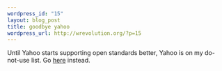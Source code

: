 ```yaml
--- 
wordpress_id: "15"
layout: blog_post
title: goodbye yahoo
wordpress_url: http://wrevolution.org/?p=15
---
```

Until Yahoo starts supporting open standards better, Yahoo is on my do-not-use list. Go <a href="http://wrevolution.org/">here</a> instead.
